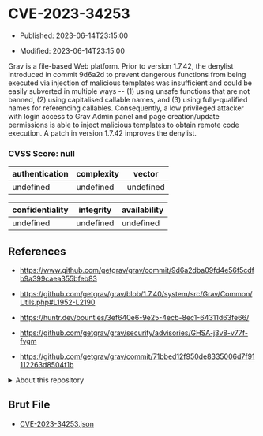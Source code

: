 # CVE-2023-34253

- Published: 2023-06-14T23:15:00

- Modified: 2023-06-14T23:15:00

Grav is a file-based Web platform. Prior to version 1.7.42, the denylist introduced in commit 9d6a2d to prevent dangerous functions from being executed via injection of malicious templates was insufficient and could be easily subverted in multiple ways -- (1) using unsafe functions that are not banned, (2) using capitalised callable names, and (3) using fully-qualified names for referencing callables. Consequently, a low privileged attacker with login access to Grav Admin panel and page creation/update permissions is able to inject malicious templates to obtain remote code execution. A patch in version 1.7.42 improves the denylist.

### CVSS Score: **null**

| authentication | complexity | vector |
| --- | --- | --- |
| undefined | undefined | undefined |

| confidentiality | integrity | availability |
| --- | --- | --- |
| undefined | undefined | undefined |

## References

* https://www.github.com/getgrav/grav/commit/9d6a2dba09fd4e56f5cdfb9a399caea355bfeb83

* https://github.com/getgrav/grav/blob/1.7.40/system/src/Grav/Common/Utils.php#L1952-L2190

* https://huntr.dev/bounties/3ef640e6-9e25-4ecb-8ec1-64311d63fe66/

* https://github.com/getgrav/grav/security/advisories/GHSA-j3v8-v77f-fvgm

* https://github.com/getgrav/grav/commit/71bbed12f950de8335006d7f91112263d8504f1b

<details>
<summary>About this repository</summary> 

  This repository is part of the project [Live Hack CVE](https://github.com/Live-Hack-CVE). Main website can be found [www.live-hack.org](https://www.live-hack.org) 
  
  Made by [Sn0wAlice](https://github.com/Sn0wAlice) for the people that care about security and need to have a feed of the latest CVEs. Hope you enjoy it, don't forget to star the repo and follow me on [Twitter](https://twitter.com/Sn0wAlice) and [Github](https://github.com/Sn0wAlice). And that is my [personnal website](https://www.alice-snow.me/)

  - [Home Page](https://github.com/Live-Hack-CVE)
  - [Framework](https://github.com/Live-Hack-CVE/cve-framework)
  - [CVE database](https://github.com/Live-Hack-CVE/full_database)
  - [Changelog](https://github.com/Live-Hack-CVE/Changelog)
</details>

## Brut File

* [CVE-2023-34253.json](https://raw.githubusercontent.com/Live-Hack-CVE/full_database/main/cves/2023/CVE-2023-34253.json)

